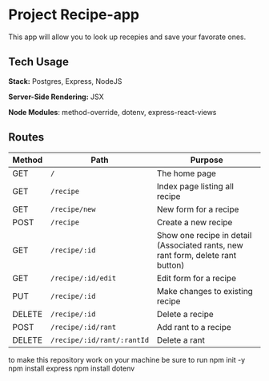 # Project Recipe-app

This app will allow you to look up recepies and save your favorate ones.

## Tech Usage

**Stack:** Postgres, Express, NodeJS

**Server-Side Rendering:** JSX

**Node Modules**: method-override, dotenv, express-react-views

## Routes

| Method | Path | Purpose |
| ------ | ------------------------------------- | ----------------------------- |
| GET | `/` | The home page |
| GET | `/recipe` | Index page listing all recipe |
| GET | `/recipe/new` | New form for a recipe |
| POST | `/recipe` | Create a new recipe |
| GET | `/recipe/:id` | Show one recipe in detail (Associated rants, new rant form, delete rant button) |
| GET | `/recipe/:id/edit` | Edit form for a recipe |
| PUT | `/recipe/:id` | Make changes to existing recipe |
| DELETE | `/recipe/:id` | Delete a recipe |
| POST | `/recipe/:id/rant` | Add rant to a recipe |
| DELETE | `/recipe/:id/rant/:rantId` | Delete a rant |

to make this repository work on your machine be sure to run 
npm init -y 
npm install express
npm install dotenv